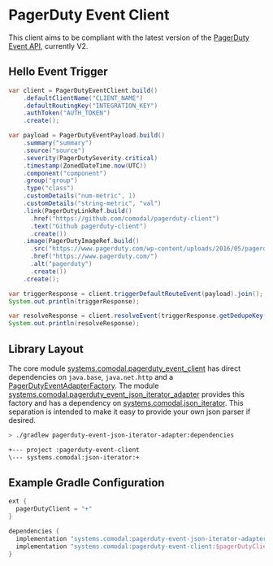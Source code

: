 # PagerDuty Event Client

This client aims to be compliant with the latest version of the [PagerDuty Event API](https://v2.developer.pagerduty.com/docs/events-api-v2), currently V2.

## Hello Event Trigger

```java
var client = PagerDutyEventClient.build()
    .defaultClientName("CLIENT_NAME")
    .defaultRoutingKey("INTEGRATION_KEY")
    .authToken("AUTH_TOKEN")
    .create();

var payload = PagerDutyEventPayload.build()
    .summary("summary")
    .source("source")
    .severity(PagerDutySeverity.critical)
    .timestamp(ZonedDateTime.now(UTC))
    .component("component")
    .group("group")
    .type("class")
    .customDetails("num-metric", 1)
    .customDetails("string-metric", "val")
    .link(PagerDutyLinkRef.build()
      .href("https://github.com/comodal/pagerduty-client")
      .text("Github pagerduty-client")
      .create())
    .image(PagerDutyImageRef.build()
      .src("https://www.pagerduty.com/wp-content/uploads/2016/05/pagerduty-logo-green.png")
      .href("https://www.pagerduty.com/")
      .alt("pagerduty")
      .create())
    .create();

var triggerResponse = client.triggerDefaultRouteEvent(payload).join();
System.out.println(triggerResponse);

var resolveResponse = client.resolveEvent(triggerResponse.getDedupeKey()).join();
System.out.println(resolveResponse);
```

## Library Layout 

The core module [systems.comodal.pagerduty_event_client](systems.comodal.pagerduty_event_client/src/main/java/module-info.java) has direct dependencies on `java.base`, `java.net.http` and a [PagerDutyEventAdapterFactory](systems.comodal.pagerduty_event_client/src/main/java/systems/comodal/pagerduty/event/data/adapters/PagerDutyEventAdapterFactory.java).  The module [systems.comodal.pagerduty_event_json_iterator_adapter](systems.comodal.pagerduty_event_json_iterator_adapter/src/main/java/module-info.java) provides this factory and has a dependency on [systems.comodal.json_iterator](https://github.com/comodal/json-iterator).  This separation is intended to make it easy to provide your own json parser if desired.

```bash
> ./gradlew pagerduty-event-json-iterator-adapter:dependencies

+--- project :pagerduty-event-client
\--- systems.comodal:json-iterator:+
```

## Example Gradle Configuration

```groovy
ext {
  pagerDutyClient = "+"
}

dependencies {
  implementation "systems.comodal:pagerduty-event-json-iterator-adapter:$pagerDutyClient"
  implementation "systems.comodal:pagerduty-event-client:$pagerDutyClient"
}
```